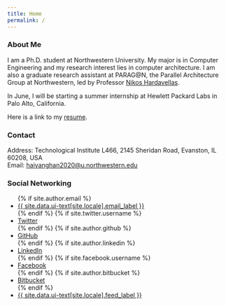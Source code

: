 ```yaml
---
title: Home
permalink: /
---
```

### About Me

I am a Ph.D. student at Northwestern University. My major is in Computer Engineering and my research interest lies in computer architecture. I am also a graduate research assistant at PARAG@N, the Parallel Architecture Group at Northwestern, led by Professor [Nikos Hardavellas](http://users.eecs.northwestern.edu/~hardav/).

In June, I will be starting a summer internship at Hewlett Packard Labs in Palo Alto, California.

Here is a link to my [resume](https://users.eecs.northwestern.edu/~hhu010/docs/cv_hhy.pdf).

### Contact

Address: Technological Institute L466, 2145 Sheridan Road, Evanston, IL 60208, USA  
Email: [haiyanghan2020@u.northwestern.edu](mailto:haiyanghan2020@u.northwestern.edu)

### Social Networking
<ul class="social-icons">
  {% if site.author.email %}
   <li><a href="mailto:{{ site.author.email }}"><i class="fa fa-fw fa-envelope-square" aria-hidden="true"></i> {{ site.data.ui-text[site.locale].email_label }}</a></li>
  {% endif %}
  {% if site.twitter.username %}
   <li><a href="https://twitter.com/{{ site.twitter.username }}"><i class="fa fa-fw fa-twitter-square" aria-hidden="true"></i> Twitter</a></li>
  {% endif %}
  {% if site.author.github %}
   <li><a href="http://github.com/{{ site.author.github }}"><i class="fa fa-fw fa-github" aria-hidden="true"></i> GitHub</a></li>
  {% endif %}
  {% if site.author.linkedin %}
   <li><a href="https://www.linkedin.com/in/{{ site.author.linkedin }}"><i class="fa fa-fw fa-linkedin-square" aria-hidden="true"></i> LinkedIn</a></li>
  {% endif %}
  {% if site.facebook.username %}
   <li><a href="https://facebook.com/{{ site.facebook.username }}"><i class="fa fa-fw fa-facebook-square" aria-hidden="true"></i> Facebook</a></li>
  {% endif %}
  {% if site.author.bitbucket %}
   <li><a href="http://bitbucket.org/{{ site.author.bitbucket }}"><i class="fa fa-fw fa-bitbucket" aria-hidden="true"></i> Bitbucket</a></li>
  {% endif %}
  <li><a href="{{ base_path }}/feed.xml"><i class="fa fa-fw fa-rss-square" aria-hidden="true"></i> {{ site.data.ui-text[site.locale].feed_label }}</a></li>
</ul>